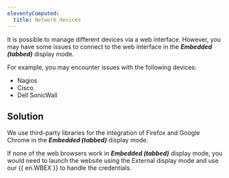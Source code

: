 ```yaml
---
eleventyComputed:
  title: Network devices
---
```

It is possible to manage different devices via a web interface. However, you may have some issues to connect to the web interface in the ***Embedded (tabbed)*** display mode.  

For example, you may encounter issues with the following devices:  

* Nagios
* Cisco
* Dell SonicWall  

## Solution
We use third-party libraries for the integration of Firefox and Google Chrome in the ***Embedded (tabbed)*** display mode.  

If none of the web browsers work in ***Embedded (tabbed)*** display mode, you would need to launch the website using the External display mode and use our {{ en.WBEX }} to handle the credentials.
